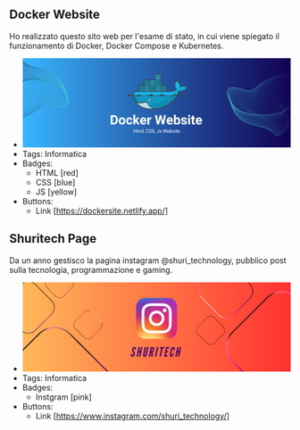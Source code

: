 ## Docker Website
Ho realizzato questo sito web per l'esame di stato, in cui viene spiegato il funzionamento di Docker, Docker Compose e Kubernetes.
- ![600x200](../assets/project1.png)
- Tags: Informatica
- Badges:
  - HTML [red]
  - CSS [blue]
  - JS [yellow]
- Buttons:
  - Link [https://dockersite.netlify.app/]

## Shuritech Page
Da un anno gestisco la pagina instagram @shuri_technology, pubblico post sulla tecnologia, programmazione e gaming.
- ![600x200](../assets/project2.png)
- Tags: Informatica
- Badges:
  - Instgram [pink]
- Buttons:
  - Link [https://www.instagram.com/shuri_technology/]
